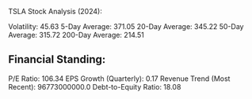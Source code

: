 TSLA Stock Analysis (2024):

Volatility: 45.63
5-Day Average: 371.05
20-Day Average: 345.22
50-Day Average: 315.72
200-Day Average: 214.51

Financial Standing:
------------------
P/E Ratio: 106.34
EPS Growth (Quarterly): 0.17
Revenue Trend (Most Recent): 96773000000.0
Debt-to-Equity Ratio: 18.08